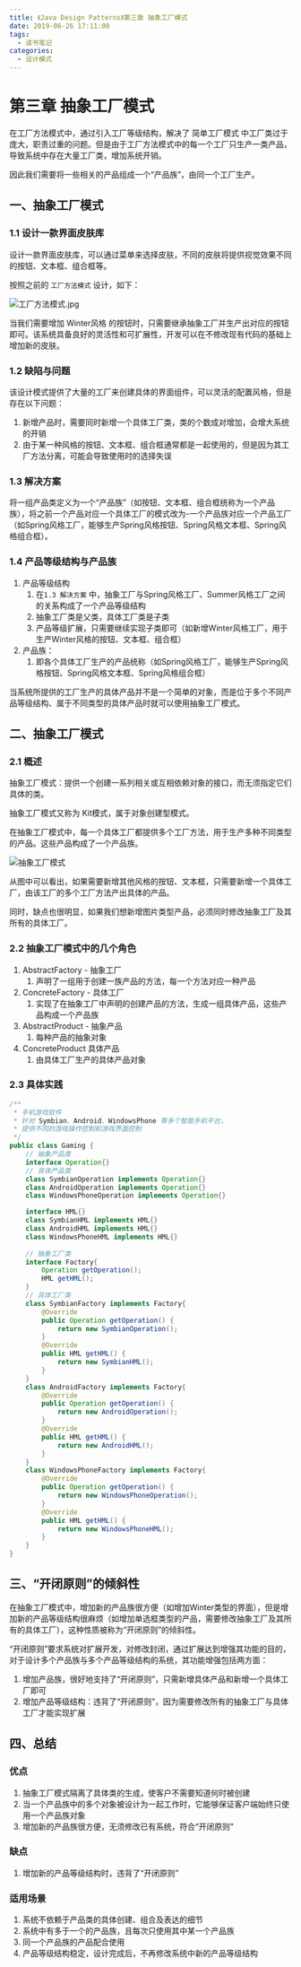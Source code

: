 ```yaml
---
title: 《Java Design Patterns》第三章 抽象工厂模式
date: 2019-06-26 17:11:00
tags: 
  - 读书笔记
categories:
  - 设计模式
---
```


# 第三章 抽象工厂模式

在工厂方法模式中，通过引入工厂等级结构，解决了 简单工厂模式 中工厂类过于庞大，职责过重的问题。但是由于工厂方法模式中的每一个工厂只生产一类产品，导致系统中存在大量工厂类，增加系统开销。

因此我们需要将一些相关的产品组成一个“产品族”，由同一个工厂生产。

## 一、抽象工厂模式

### 1.1 设计一款界面皮肤库

设计一款界面皮肤库，可以通过菜单来选择皮肤，不同的皮肤将提供视觉效果不同的按钮、文本框、组合框等。

按照之前的 `工厂方法模式` 设计，如下：

![工厂方法模式.jpg](https://i.loli.net/2019/07/04/5d1d5ce8d1f3176430.jpg)

当我们需要增加 Winter风格 的按钮时，只需要继承抽象工厂并生产出对应的按钮即可。该系统具备良好的灵活性和可扩展性，开发可以在不修改现有代码的基础上增加新的皮肤。

### 1.2 缺陷与问题

该设计模式提供了大量的工厂来创建具体的界面组件，可以灵活的配置风格，但是存在以下问题：

1. 新增产品时，需要同时新增一个具体工厂类，类的个数成对增加，会增大系统的开销
2. 由于某一种风格的按钮、文本框、组合框通常都是一起使用的，但是因为其工厂方法分离，可能会导致使用时的选择失误

### 1.3 解决方案

将一组产品类定义为一个“产品族”（如按钮、文本框、组合框统称为一个产品族），将之前一个产品对应一个具体工厂的模式改为-一个产品族对应一个产品工厂（如Spring风格工厂，能够生产Spring风格按钮、Spring风格文本框、Spring风格组合框）。

### 1.4 产品等级结构与产品族

1. 产品等级结构
   1. 在`1.3 解决方案` 中，抽象工厂与Spring风格工厂、Summer风格工厂之间的关系构成了一个产品等级结构
   2. 抽象工厂类是父类，具体工厂类是子类
   3. 产品等级扩展，只需要继续实现子类即可（如新增Winter风格工厂，用于生产Winter风格的按钮、文本框、组合框）
2. 产品族：
   1. 即各个具体工厂生产的产品统称（如Spring风格工厂，能够生产Spring风格按钮、Spring风格文本框、Spring风格组合框）

当系统所提供的工厂生产的具体产品并不是一个简单的对象，而是位于多个不同产品等级结构、属于不同类型的具体产品时就可以使用抽象工厂模式。

## 二、抽象工厂模式

### 2.1 概述

抽象工厂模式：提供一个创建一系列相关或互相依赖对象的接口，而无须指定它们具体的类。

抽象工厂模式又称为 Kit模式，属于对象创建型模式。

在抽象工厂模式中，每一个具体工厂都提供多个工厂方法，用于生产多种不同类型的产品。这些产品构成了一个产品族。

![抽象工厂模式](https://i.loli.net/2019/07/04/5d1d63c564e9523844.jpg)

从图中可以看出，如果需要新增其他风格的按钮、文本框，只需要新增一个具体工厂，由该工厂的多个工厂方法产出具体的产品。

同时，缺点也很明显，如果我们想新增图片类型产品，必须同时修改抽象工厂及其所有的具体工厂。

### 2.2 抽象工厂模式中的几个角色

1. AbstractFactory - 抽象工厂
   1. 声明了一组用于创建一族产品的方法，每一个方法对应一种产品
2. ConcreteFactory - 具体工厂
   1. 实现了在抽象工厂中声明的创建产品的方法，生成一组具体产品，这些产品构成一个产品族
3. AbstractProduct - 抽象产品
   1. 每种产品的抽象对象
4. ConcreteProduct 具体产品
   1. 由具体工厂生产的具体产品对象

### 2.3 具体实践

```java
/**
 * 手机游戏软件
 * 针对 Symbian、Android、WindowsPhone 等多个智能手机平台，
 * 提供不同的游戏操作控制和游戏界面控制
 */
public class Gaming {
    // 抽象产品类
    interface Operation{}
    // 具体产品类
    class SymbianOperation implements Operation{}
    class AndroidOperation implements Operation{}
    class WindowsPhoneOperation implements Operation{}

    interface HML{}
    class SymbianHML implements HML{}
    class AndroidHML implements HML{}
    class WindowsPhoneHML implements HML{}
    
    // 抽象工厂类
    interface Factory{
        Operation getOperation();
        HML getHML();
    }
    // 具体工厂类
    class SymbianFactory implements Factory{
        @Override
        public Operation getOperation() {
            return new SymbianOperation();
        }
        @Override
        public HML getHML() {
            return new SymbianHML();
        }
    }
    class AndroidFactory implements Factory{
        @Override
        public Operation getOperation() {
            return new AndroidOperation();
        }
        @Override
        public HML getHML() {
            return new AndroidHML();
        }
    }
    class WindowsPhoneFactory implements Factory{
        @Override
        public Operation getOperation() {
            return new WindowsPhoneOperation();
        }
        @Override
        public HML getHML() {
            return new WindowsPhoneHML();
        }
    }
}
```

## 三、“开闭原则”的倾斜性

在抽象工厂模式中，增加新的产品族很方便（如增加Winter类型的界面），但是增加新的产品等级结构很麻烦（如增加单选框类型的产品，需要修改抽象工厂及其所有的具体工厂），这种性质被称为“开闭原则”的倾斜性。

“开闭原则”要求系统对扩展开发，对修改封闭，通过扩展达到增强其功能的目的，对于设计多个产品族与多个产品等级结构的系统，其功能增强包括两方面：

1. 增加产品族，很好地支持了“开闭原则”，只需新增具体产品和新增一个具体工厂即可
2. 增加产品等级结构：违背了“开闭原则”，因为需要修改所有的抽象工厂与具体工厂才能实现扩展

## 四、总结

### 优点

1. 抽象工厂模式隔离了具体类的生成，使客户不需要知道何时被创建
2. 当一个产品族中的多个对象被设计为一起工作时，它能够保证客户端始终只使用一个产品族对象
3. 增加新的产品族很方便，无须修改已有系统，符合“开闭原则”

### 缺点

1. 增加新的产品等级结构时，违背了“开闭原则”

### 适用场景

1. 系统不依赖于产品类的具体创建、组合及表达的细节
2. 系统中有多于一个的产品族，且每次只使用其中某一个产品族
3. 同一个产品族的产品配合使用
4. 产品等级结构稳定，设计完成后，不再修改系统中新的产品等级结构